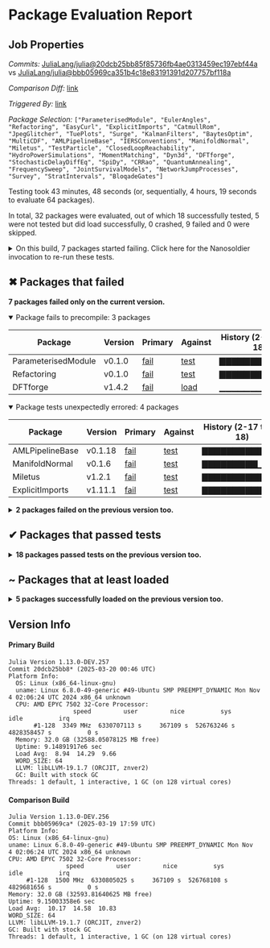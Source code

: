 # Package Evaluation Report

## Job Properties

*Commits:* [JuliaLang/julia@20dcb25bb85f85736fb4ae0313459ec197ebf44a](https://github.com/JuliaLang/julia/commit/20dcb25bb85f85736fb4ae0313459ec197ebf44a) vs [JuliaLang/julia@bbb05969ca351b4c18e83191391d207757bf118a](https://github.com/JuliaLang/julia/commit/bbb05969ca351b4c18e83191391d207757bf118a)

*Comparison Diff:* [link](https://github.com/JuliaLang/julia/compare/bbb05969ca351b4c18e83191391d207757bf118a...20dcb25bb85f85736fb4ae0313459ec197ebf44a)

*Triggered By:* [link](https://github.com/JuliaLang/julia/pull/57755#issuecomment-2738709994)

*Package Selection:* `["ParameterisedModule", "EulerAngles", "Refactoring", "EasyCurl", "ExplicitImports", "CatmullRom", "JpegGlitcher", "TuePlots", "Surge", "KalmanFilters", "BaytesOptim", "MultiCDF", "AMLPipelineBase", "IERSConventions", "ManifoldNormal", "Miletus", "TestParticle", "ClosedLoopReachability", "HydroPowerSimulations", "MomentMatching", "Dyn3d", "DFTforge", "StochasticDelayDiffEq", "SpiDy", "CRRao", "QuantumAnnealing", "FrequencySweep", "JointSurvivalModels", "NetworkJumpProcesses", "Survey", "StratIntervals", "BloqadeGates"]`

Testing took 43 minutes, 48 seconds (or, sequentially, 4 hours, 19 seconds to evaluate 64 packages).

In total, 32 packages were evaluated, out of which 18 successfully tested, 5 were not tested but did load successfully, 0 crashed, 9 failed and 0 were skipped.


<details><summary>On this build, 7 packages started failing. Click here for the Nanosoldier invocation to re-run these tests.</summary>
<p>

```
@nanosoldier `runtests(["ParameterisedModule", "Refactoring", "ManifoldNormal", "AMLPipelineBase", "Miletus", "ExplicitImports", "DFTforge"])`
```

</p>
</details>


## ✖ Packages that failed

**7 packages failed only on the current version.**

<details open><summary>Package fails to precompile: 3 packages</summary>
<p>


| Package | Version | Primary | Against | History (2-17 to 3-18) |
| ------- | ------- | ------- | ------- | ------- |
| ParameterisedModule | v0.1.0 | [fail](https://s3.amazonaws.com/julialang-reports/nanosoldier/pkgeval/by_hash/20dcb25_vs_bbb0596/ParameterisedModule.primary.log) | [test](https://s3.amazonaws.com/julialang-reports/nanosoldier/pkgeval/by_hash/20dcb25_vs_bbb0596/ParameterisedModule.against.log) | <span class="history">▇▇▇▇▇▇▇▇▇▇▇▇▇</span> |
| Refactoring | v0.1.0 | [fail](https://s3.amazonaws.com/julialang-reports/nanosoldier/pkgeval/by_hash/20dcb25_vs_bbb0596/Refactoring.primary.log) | [test](https://s3.amazonaws.com/julialang-reports/nanosoldier/pkgeval/by_hash/20dcb25_vs_bbb0596/Refactoring.against.log) | <span class="history">▇▇▇▇▇▇▇▇▇▇▇▇▇</span> |
| DFTforge | v1.4.2 | [fail](https://s3.amazonaws.com/julialang-reports/nanosoldier/pkgeval/by_hash/20dcb25_vs_bbb0596/DFTforge.primary.log) | [load](https://s3.amazonaws.com/julialang-reports/nanosoldier/pkgeval/by_hash/20dcb25_vs_bbb0596/DFTforge.against.log) | <span class="history">▁▁▁▁▁▁▁▁▁▁▁▁▁</span> |

</p>
</details>

<details open><summary>Package tests unexpectedly errored: 4 packages</summary>
<p>


| Package | Version | Primary | Against | History (2-17 to 3-18) |
| ------- | ------- | ------- | ------- | ------- |
| AMLPipelineBase | v0.1.18 | [fail](https://s3.amazonaws.com/julialang-reports/nanosoldier/pkgeval/by_hash/20dcb25_vs_bbb0596/AMLPipelineBase.primary.log) | [test](https://s3.amazonaws.com/julialang-reports/nanosoldier/pkgeval/by_hash/20dcb25_vs_bbb0596/AMLPipelineBase.against.log) | <span class="history">▇▇▇▇▇▇▇▇▇▇▇▇▇</span> |
| ManifoldNormal | v0.1.6 | [fail](https://s3.amazonaws.com/julialang-reports/nanosoldier/pkgeval/by_hash/20dcb25_vs_bbb0596/ManifoldNormal.primary.log) | [test](https://s3.amazonaws.com/julialang-reports/nanosoldier/pkgeval/by_hash/20dcb25_vs_bbb0596/ManifoldNormal.against.log) | <span class="history">▇▇▇▇▇▇▇▇▇▁▁▇▇</span> |
| Miletus | v1.2.1 | [fail](https://s3.amazonaws.com/julialang-reports/nanosoldier/pkgeval/by_hash/20dcb25_vs_bbb0596/Miletus.primary.log) | [test](https://s3.amazonaws.com/julialang-reports/nanosoldier/pkgeval/by_hash/20dcb25_vs_bbb0596/Miletus.against.log) | <span class="history">▇▇▇▇▇▇▇▇▇▇▇▇▇</span> |
| ExplicitImports | v1.11.1 | [fail](https://s3.amazonaws.com/julialang-reports/nanosoldier/pkgeval/by_hash/20dcb25_vs_bbb0596/ExplicitImports.primary.log) | [test](https://s3.amazonaws.com/julialang-reports/nanosoldier/pkgeval/by_hash/20dcb25_vs_bbb0596/ExplicitImports.against.log) | <span class="history">▇▇▇▇▇▇▇▇▇▇▇▇▇</span> |

</p>
</details>


<details><summary><strong>2 packages failed on the previous version too.</strong></summary>
<p>

<details open><summary>Package has test failures: 2 packages</summary>
<p>


| Package | History (2-17 to 3-18) |
| ------- | ------- |
| [EulerAngles v0.2.0](https://s3.amazonaws.com/julialang-reports/nanosoldier/pkgeval/by_hash/20dcb25_vs_bbb0596/EulerAngles.primary.log) | <span class="history">▅▅▇▇▇▇▇▅▅▇▇▅▇</span> |
| [TuePlots v0.3.5](https://s3.amazonaws.com/julialang-reports/nanosoldier/pkgeval/by_hash/20dcb25_vs_bbb0596/TuePlots.primary.log) | <span class="history">▇▅▅▇▇▇▅▇▇▅▅▇▅</span> |

</p>
</details>


</p>
</details>


## ✔ Packages that passed tests

<details><summary><strong>18 packages passed tests on the previous version too.</strong></summary>
<p>

<details open><summary>Other: 18 packages</summary>
<p>


| Package | History (2-17 to 3-18) |
| ------- | ------- |
| [BaytesOptim v0.1.9](https://s3.amazonaws.com/julialang-reports/nanosoldier/pkgeval/by_hash/20dcb25_vs_bbb0596/BaytesOptim.primary.log) | <span class="history">▇▇▇▇▇▇▇▇▇▁▁▇▇</span> |
| [JpegGlitcher v1.1.0](https://s3.amazonaws.com/julialang-reports/nanosoldier/pkgeval/by_hash/20dcb25_vs_bbb0596/JpegGlitcher.primary.log) | <span class="history">▅▅▅▅▅▅▅▇▇▇▇▅▅</span> |
| [IERSConventions v1.1.2](https://s3.amazonaws.com/julialang-reports/nanosoldier/pkgeval/by_hash/20dcb25_vs_bbb0596/IERSConventions.primary.log) | <span class="history">▅▅▅▅▇▇▇▇▇▇▇▇▇</span> |
| [CatmullRom v0.3.2](https://s3.amazonaws.com/julialang-reports/nanosoldier/pkgeval/by_hash/20dcb25_vs_bbb0596/CatmullRom.primary.log) | <span class="history">▇▇▇▇▇▇▇▇▇▇▇▇▇</span> |
| [EasyCurl v3.2.0](https://s3.amazonaws.com/julialang-reports/nanosoldier/pkgeval/by_hash/20dcb25_vs_bbb0596/EasyCurl.primary.log) | <span class="history">▇▇▇▇▇▇▇▇▇▇▇▇▇</span> |
| [Surge v0.1.2](https://s3.amazonaws.com/julialang-reports/nanosoldier/pkgeval/by_hash/20dcb25_vs_bbb0596/Surge.primary.log) | <span class="history">▇▇▇▇▇▇▇▇▇▇▇▇▇</span> |
| [KalmanFilters v0.1.5](https://s3.amazonaws.com/julialang-reports/nanosoldier/pkgeval/by_hash/20dcb25_vs_bbb0596/KalmanFilters.primary.log) | <span class="history">▇▇▇▇▇▇▇▇▇▁▁▇▅</span> |
| [ClosedLoopReachability v0.6.0](https://s3.amazonaws.com/julialang-reports/nanosoldier/pkgeval/by_hash/20dcb25_vs_bbb0596/ClosedLoopReachability.primary.log) | <span class="history">▇▇▇▇▇▇▇▇▁▁▁▇▇</span> |
| [MultiCDF v0.1.5](https://s3.amazonaws.com/julialang-reports/nanosoldier/pkgeval/by_hash/20dcb25_vs_bbb0596/MultiCDF.primary.log) | <span class="history">▅▅▅▅▅▇▇▇▇▅▅▇▇</span> |
| [NetworkJumpProcesses v0.2.3](https://s3.amazonaws.com/julialang-reports/nanosoldier/pkgeval/by_hash/20dcb25_vs_bbb0596/NetworkJumpProcesses.primary.log) | <span class="history">▇▇▇▇▇▇▇▇▁▁▁▇▇</span> |
| [StratIntervals v1.1.0](https://s3.amazonaws.com/julialang-reports/nanosoldier/pkgeval/by_hash/20dcb25_vs_bbb0596/StratIntervals.primary.log) | <span class="history">▇▇▇▅▇▇▇▇▁▁▁▇▇</span> |
| [FrequencySweep v0.2.0](https://s3.amazonaws.com/julialang-reports/nanosoldier/pkgeval/by_hash/20dcb25_vs_bbb0596/FrequencySweep.primary.log) | <span class="history">▇▇▇▇▇▇▇▇▁▁▁▇▇</span> |
| [JointSurvivalModels v1.0.0](https://s3.amazonaws.com/julialang-reports/nanosoldier/pkgeval/by_hash/20dcb25_vs_bbb0596/JointSurvivalModels.primary.log) | <span class="history">▅▅▇▇▇▇▅▇▁▁▁▇▇</span> |
| [MomentMatching v1.0.0](https://s3.amazonaws.com/julialang-reports/nanosoldier/pkgeval/by_hash/20dcb25_vs_bbb0596/MomentMatching.primary.log) | <span class="history">▅▅▇▇▇▇▇▁▁▁▁▇▇</span> |
| [HydroPowerSimulations v0.11.1](https://s3.amazonaws.com/julialang-reports/nanosoldier/pkgeval/by_hash/20dcb25_vs_bbb0596/HydroPowerSimulations.primary.log) | <span class="history">▅▅▅▅▇▇▁▁▁▁▁▅▅</span> |
| [SpiDy v1.3.0](https://s3.amazonaws.com/julialang-reports/nanosoldier/pkgeval/by_hash/20dcb25_vs_bbb0596/SpiDy.primary.log) | <span class="history">▇▅▇▇▇▇▇▇▁▁▁▇▇</span> |
| [StochasticDelayDiffEq v1.8.2](https://s3.amazonaws.com/julialang-reports/nanosoldier/pkgeval/by_hash/20dcb25_vs_bbb0596/StochasticDelayDiffEq.primary.log) | <span class="history">▅▇▇▅▇▇▇▇▁▁▁▅▇</span> |
| [TestParticle v0.12.0](https://s3.amazonaws.com/julialang-reports/nanosoldier/pkgeval/by_hash/20dcb25_vs_bbb0596/TestParticle.primary.log) | <span class="history">▅▅▅▇▇▇▇▇▁▁▁▇▇</span> |

</p>
</details>


</p>
</details>


## ~ Packages that at least loaded

<details><summary><strong>5 packages successfully loaded on the previous version too.</strong></summary>
<p>

<details open><summary>Other: 5 packages</summary>
<p>


| Package | History (2-17 to 3-18) |
| ------- | ------- |
| [Dyn3d v0.2.1](https://s3.amazonaws.com/julialang-reports/nanosoldier/pkgeval/by_hash/20dcb25_vs_bbb0596/Dyn3d.primary.log) | <span class="history">▅▅▅▅▅▅▁▁▁▁▁▇▇</span> |
| [QuantumAnnealing v0.2.0](https://s3.amazonaws.com/julialang-reports/nanosoldier/pkgeval/by_hash/20dcb25_vs_bbb0596/QuantumAnnealing.primary.log) | <span class="history">▅▅▅▅▅▅▅▅▁▁▁▅▅</span> |
| [CRRao v0.1.1](https://s3.amazonaws.com/julialang-reports/nanosoldier/pkgeval/by_hash/20dcb25_vs_bbb0596/CRRao.primary.log) | <span class="history">▅▅▅▅▅▅▅▅▅▁▁▅▅</span> |
| [Survey v0.3.0](https://s3.amazonaws.com/julialang-reports/nanosoldier/pkgeval/by_hash/20dcb25_vs_bbb0596/Survey.primary.log) | <span class="history">▅▅▅▅▅▅▅▅▅▁▁▅▅</span> |
| [BloqadeGates v0.2.1](https://s3.amazonaws.com/julialang-reports/nanosoldier/pkgeval/by_hash/20dcb25_vs_bbb0596/BloqadeGates.primary.log) | <span class="history">▅▅▅▅▅▅▅▅▁▁▁▇▇</span> |

</p>
</details>


</p>
</details>


## Version Info

#### Primary Build

```
Julia Version 1.13.0-DEV.257
Commit 20dcb25bb8* (2025-03-20 00:46 UTC)
Platform Info:
  OS: Linux (x86_64-linux-gnu)
  uname: Linux 6.8.0-49-generic #49-Ubuntu SMP PREEMPT_DYNAMIC Mon Nov  4 02:06:24 UTC 2024 x86_64 unknown
  CPU: AMD EPYC 7502 32-Core Processor: 
                  speed         user         nice          sys         idle          irq
       #1-128  3349 MHz  6330707113 s     367109 s  526763246 s  4828358457 s          0 s
  Memory: 32.0 GB (32588.05078125 MB free)
  Uptime: 9.14891917e6 sec
  Load Avg:  8.94  14.29  9.66
  WORD_SIZE: 64
  LLVM: libLLVM-19.1.7 (ORCJIT, znver2)
  GC: Built with stock GC
Threads: 1 default, 1 interactive, 1 GC (on 128 virtual cores)

```

  #### Comparison Build

  ```
Julia Version 1.13.0-DEV.256
Commit bbb05969ca* (2025-03-19 17:59 UTC)
Platform Info:
  OS: Linux (x86_64-linux-gnu)
  uname: Linux 6.8.0-49-generic #49-Ubuntu SMP PREEMPT_DYNAMIC Mon Nov  4 02:06:24 UTC 2024 x86_64 unknown
  CPU: AMD EPYC 7502 32-Core Processor: 
                  speed         user         nice          sys         idle          irq
       #1-128  1500 MHz  6330805025 s     367109 s  526768108 s  4829681656 s          0 s
  Memory: 32.0 GB (32593.81640625 MB free)
  Uptime: 9.15003358e6 sec
  Load Avg:  10.17  14.58  10.83
  WORD_SIZE: 64
  LLVM: libLLVM-19.1.7 (ORCJIT, znver2)
  GC: Built with stock GC
Threads: 1 default, 1 interactive, 1 GC (on 128 virtual cores)

  ```
  <!-- Generated on 2025-03-20T06:19:35.624 -->
